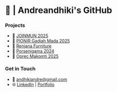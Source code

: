 # 👋 | Andreandhiki's GitHub

### Projects
- 📌 [JOINMUN 2025](https://joinmun.id)
- 📌 [PIONIR Gadjah Mada 2025](https://pionir.ugm.ac.id)
- 📌 [Renjana Furniture](https://renjanafurniture.com)
- 📌 [Porsenigama 2024](https://porsenigama24-porto.vercel.app/)
- 📌 [Oprec Makomti 2025](https://oprec-25-static.vercel.app/)

### Get in Touch
- 📧 [andhikiandre@gmail.com](mailto:andhikiandre@gmail.com)  
- 🌐 [LinkedIn](https://linkedin.com/andreandhiki) | [Portfolio](https://andreandhiki.vercel.app)
